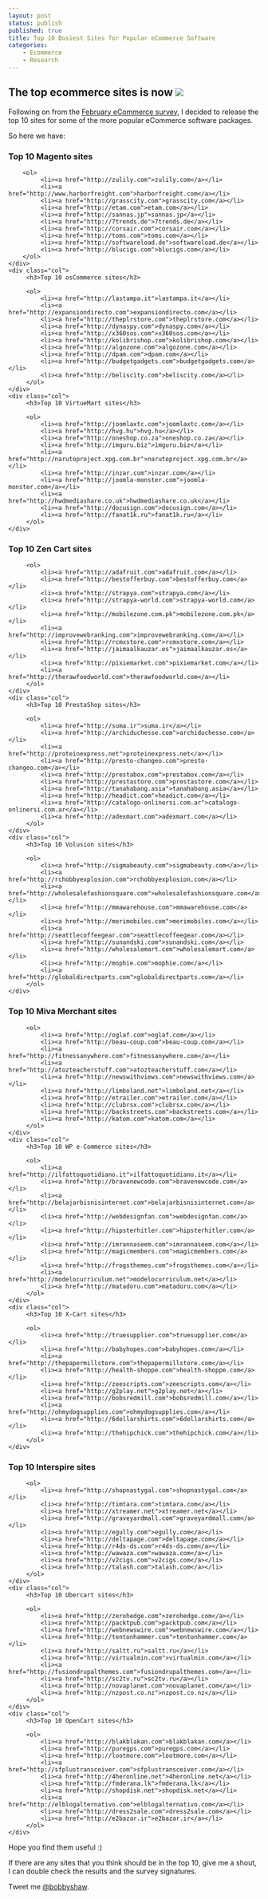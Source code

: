 ```yaml
---
layout: post
status: publish
published: true
title: Top 10 Busiest Sites for Popular eCommerce Software
categories:
    - Ecommerce
    - Research
---
```


<div class="hivemind-promo">
    <h2>The top ecommerce sites is now <a href="https://askhivemind.com/"><img src="/img/2015/06/hivemind_logo.svg" class="hivemind_logo" /></a></h2>
</div>

Following on from the <a href="2011/02/magento-extends-lead-in-ecommerce-survey-february-2011/">February eCommerce survey</a>, I decided to release the top 10 sites for some of the more popular eCommerce software packages.


So here we have:

<div class="col-3">
    <div class="col">
        <h3>Top 10 Magento sites</h3>

        <ol>
             <li><a href="http://zulily.com">zulily.com</a></li>
             <li><a href="http://www.harborfreight.com">harborfreight.com</a></li>
             <li><a href="http://grasscity.com">grasscity.com</a></li>
             <li><a href="http://etam.com">etam.com</a></li>
             <li><a href="http://sannas.jp">sannas.jp</a></li>
             <li><a href="http://7trends.de">7trends.de</a></li>
             <li><a href="http://corsair.com">corsair.com</a></li>
             <li><a href="http://toms.com">toms.com</a></li>
             <li><a href="http://softwareload.de">softwareload.de</a></li>
             <li><a href="http://blucigs.com">blucigs.com</a></li>
        </ol>
    </div>
    <div class="col">
         <h3>Top 10 osCommerce sites</h3>

         <ol>
             <li><a href="http://lastampa.it">lastampa.it</a></li>
             <li><a href="http://expansiondirecto.com">expansiondirecto.com</a></li>
             <li><a href="http://theplrstore.com">theplrstore.com</a></li>
             <li><a href="http://dynaspy.com">dynaspy.com</a></li>
             <li><a href="http://x360sos.com">x360sos.com</a></li>
             <li><a href="http://kolibrishop.com">kolibrishop.com</a></li>
             <li><a href="http://algozone.com">algozone.com</a></li>
             <li><a href="http://dpam.com">dpam.com</a></li>
             <li><a href="http://budgetgadgets.com">budgetgadgets.com</a></li>
             <li><a href="http://beliscity.com">beliscity.com</a></li>
         </ol>
    </div>
    <div class="col">
         <h3>Top 10 VirtueMart sites</h3>

         <ol>
             <li><a href="http://joomlaxtc.com">joomlaxtc.com</a></li>
             <li><a href="http://hvg.hu">hvg.hu</a></li>
             <li><a href="http://oneshop.co.za">oneshop.co.za</a></li>
             <li><a href="http://imguru.biz">imguru.biz</a></li>
             <li><a href="http://narutoproject.xpg.com.br">narutoproject.xpg.com.br</a></li>
             <li><a href="http://inzar.com">inzar.com</a></li>
             <li><a href="http://joomla-monster.com">joomla-monster.com</a></li>
             <li><a href="http://hwdmediashare.co.uk">hwdmediashare.co.uk</a></li>
             <li><a href="http://docusign.com">docusign.com</a></li>
             <li><a href="http://fanat1k.ru">fanat1k.ru</a></li>
         </ol>
    </div>
</div>
<div class="col-3">
    <div class="col">
         <h3>Top 10 Zen Cart sites</h3>

         <ol>
             <li><a href="http://adafruit.com">adafruit.com</a></li>
             <li><a href="http://bestofferbuy.com">bestofferbuy.com</a></li>
             <li><a href="http://strapya.com">strapya.com</a></li>
             <li><a href="http://strapya-world.com">strapya-world.com</a></li>
             <li><a href="http://mobilezone.com.pk">mobilezone.com.pk</a></li>
             <li><a href="http://improvewebranking.com">improvewebranking.com</a></li>
             <li><a href="http://rcmxstore.com">rcmxstore.com</a></li>
             <li><a href="http://jaimaalkauzar.es">jaimaalkauzar.es</a></li>
             <li><a href="http://pixiemarket.com">pixiemarket.com</a></li>
             <li><a href="http://therawfoodworld.com">therawfoodworld.com</a></li>
         </ol>
    </div>
    <div class="col">
         <h3>Top 10 PrestaShop sites</h3>

         <ol>
             <li><a href="http://suma.ir">suma.ir</a></li>
             <li><a href="http://archiduchesse.com">archiduchesse.com</a></li>
             <li><a href="http://proteinexpress.net">proteinexpress.net</a></li>
             <li><a href="http://presto-changeo.com">presto-changeo.com</a></li>
             <li><a href="http://prestabox.com">prestabox.com</a></li>
             <li><a href="http://prestastore.com">prestastore.com</a></li>
             <li><a href="http://tanahabang.asia">tanahabang.asia</a></li>
             <li><a href="http://headict.com">headict.com</a></li>
             <li><a href="http://catalogo-onlinersi.com.ar">catalogo-onlinersi.com.ar</a></li>
             <li><a href="http://adexmart.com">adexmart.com</a></li>
         </ol>
    </div>
    <div class="col">
         <h3>Top 10 Volusion sites</h3>

         <ol>
             <li><a href="http://sigmabeauty.com">sigmabeauty.com</a></li>
             <li><a href="http://rchobbyexplosion.com">rchobbyexplosion.com</a></li>
             <li><a href="http://wholesalefashionsquare.com">wholesalefashionsquare.com</a></li>
             <li><a href="http://mmawarehouse.com">mmawarehouse.com</a></li>
             <li><a href="http://merimobiles.com">merimobiles.com</a></li>
             <li><a href="http://seattlecoffeegear.com">seattlecoffeegear.com</a></li>
             <li><a href="http://sunandski.com">sunandski.com</a></li>
             <li><a href="http://wholesalemart.com">wholesalemart.com</a></li>
             <li><a href="http://mophie.com">mophie.com</a></li>
             <li><a href="http://globaldirectparts.com">globaldirectparts.com</a></li>
         </ol>
    </div>
</div>
<div class="col-3">
    <div class="col">
         <h3>Top 10 Miva Merchant sites</h3>

         <ol>
             <li><a href="http://oglaf.com">oglaf.com</a></li>
             <li><a href="http://beau-coup.com">beau-coup.com</a></li>
             <li><a href="http://fitnessanywhere.com">fitnessanywhere.com</a></li>
             <li><a href="http://atozteacherstuff.com">atozteacherstuff.com</a></li>
             <li><a href="http://newswithviews.com">newswithviews.com</a></li>
             <li><a href="http://limboland.net">limboland.net</a></li>
             <li><a href="http://etrailer.com">etrailer.com</a></li>
             <li><a href="http://clubrsx.com">clubrsx.com</a></li>
             <li><a href="http://backstreets.com">backstreets.com</a></li>
             <li><a href="http://katom.com">katom.com</a></li>
         </ol>
    </div>
    <div class="col">
         <h3>Top 10 WP e-Commerce sites</h3>

         <ol>
             <li><a href="http://ilfattoquotidiano.it">ilfattoquotidiano.it</a></li>
             <li><a href="http://bravenewcode.com">bravenewcode.com</a></li>
             <li><a href="http://belajarbisnisinternet.com">belajarbisnisinternet.com</a></li>
             <li><a href="http://webdesignfan.com">webdesignfan.com</a></li>
             <li><a href="http://hipsterhitler.com">hipsterhitler.com</a></li>
             <li><a href="http://imrannaseem.com">imrannaseem.com</a></li>
             <li><a href="http://magicmembers.com">magicmembers.com</a></li>
             <li><a href="http://frogsthemes.com">frogsthemes.com</a></li>
             <li><a href="http://modelocurriculum.net">modelocurriculum.net</a></li>
             <li><a href="http://matadoru.com">matadoru.com</a></li>
         </ol>
    </div>
    <div class="col">
         <h3>Top 10 X-Cart sites</h3>

         <ol>
             <li><a href="http://truesupplier.com">truesupplier.com</a></li>
             <li><a href="http://babyhopes.com">babyhopes.com</a></li>
             <li><a href="http://thepapermillstore.com">thepapermillstore.com</a></li>
             <li><a href="http://health-shoppe.com">health-shoppe.com</a></li>
             <li><a href="http://zeescripts.com">zeescripts.com</a></li>
             <li><a href="http://g2play.net">g2play.net</a></li>
             <li><a href="http://bobsredmill.com">bobsredmill.com</a></li>
             <li><a href="http://ohmydogsupplies.com">ohmydogsupplies.com</a></li>
             <li><a href="http://6dollarshirts.com">6dollarshirts.com</a></li>
             <li><a href="http://thehipchick.com">thehipchick.com</a></li>
         </ol>
    </div>
</div>
<div class="col-3">
    <div class="col">
         <h3>Top 10 Interspire sites</h3>

         <ol>
             <li><a href="http://shopnastygal.com">shopnastygal.com</a></li>
             <li><a href="http://timtara.com">timtara.com</a></li>
             <li><a href="http://xtreamer.net">xtreamer.net</a></li>
             <li><a href="http://graveyardmall.com">graveyardmall.com</a></li>
             <li><a href="http://egully.com">egully.com</a></li>
             <li><a href="http://deltapage.com">deltapage.com</a></li>
             <li><a href="http://r4ds-ds.com">r4ds-ds.com</a></li>
             <li><a href="http://wawaza.com">wawaza.com</a></li>
             <li><a href="http://v2cigs.com">v2cigs.com</a></li>
             <li><a href="http://talash.com">talash.com</a></li>
         </ol>
    </div>
    <div class="col">
         <h3>Top 10 Ubercart sites</h3>

         <ol>
             <li><a href="http://zerohedge.com">zerohedge.com</a></li>
             <li><a href="http://packtpub.com">packtpub.com</a></li>
             <li><a href="http://webnewswire.com">webnewswire.com</a></li>
             <li><a href="http://tentonhammer.com">tentonhammer.com</a></li>
             <li><a href="http://saltt.ru">saltt.ru</a></li>
             <li><a href="http://virtualmin.com">virtualmin.com</a></li>
             <li><a href="http://fusiondrupalthemes.com">fusiondrupalthemes.com</a></li>
             <li><a href="http://sc2tv.ru">sc2tv.ru</a></li>
             <li><a href="http://novaplanet.com">novaplanet.com</a></li>
             <li><a href="http://nzpost.co.nz">nzpost.co.nz</a></li>
         </ol>
    </div>
    <div class="col">
         <h3>Top 10 OpenCart sites</h3>

         <ol>
             <li><a href="http://blakblakan.com">blakblakan.com</a></li>
             <li><a href="http://puregps.com">puregps.com</a></li>
             <li><a href="http://lootmore.com">lootmore.com</a></li>
             <li><a href="http://sfplustransceiver.com">sfplustransceiver.com</a></li>
             <li><a href="http://4heronline.net">4heronline.net</a></li>
             <li><a href="http://fmderana.lk">fmderana.lk</a></li>
             <li><a href="http://shopdisk.net">shopdisk.net</a></li>
             <li><a href="http://elblogalternativo.com">elblogalternativo.com</a></li>
             <li><a href="http://dress2sale.com">dress2sale.com</a></li>
             <li><a href="http://e2bazar.ir">e2bazar.ir</a></li>
         </ol>
    </div>
</div>

Hope you find them useful :)

If there are any sites that you think should be in the top 10, give me a shout, I can double check the results and the survey signatures.

Tweet me <a href="http://twitter.com/bobbyshaw">@bobbyshaw</a>.
